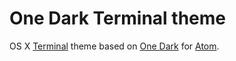 # One Dark Terminal theme

OS X [Terminal](https://en.wikipedia.org/wiki/Terminal_(OS_X)) theme based on [One Dark](https://github.com/atom/one-dark-syntax) for [Atom](https://atom.io/).
